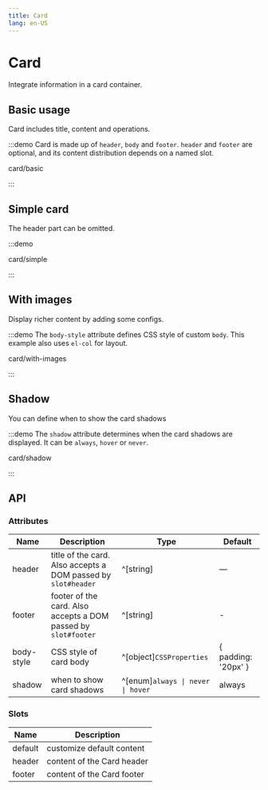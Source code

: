 ```yaml
---
title: Card
lang: en-US
---
```


# Card

Integrate information in a card container.

## Basic usage

Card includes title, content and operations.

:::demo Card is made up of `header`, `body` and `footer`. `header` and `footer` are optional, and its content distribution depends on a named slot.

card/basic

:::

## Simple card

The header part can be omitted.

:::demo

card/simple

:::

## With images

Display richer content by adding some configs.

:::demo The `body-style` attribute defines CSS style of custom `body`. This example also uses `el-col` for layout.

card/with-images

:::

## Shadow

You can define when to show the card shadows

:::demo The `shadow` attribute determines when the card shadows are displayed. It can be `always`, `hover` or `never`.

card/shadow

:::

## API
### Attributes

| Name       | Description                                                   | Type                              | Default               |
| ---------- | ------------------------------------------------------------- | --------------------------------- | --------------------- |
| header     | title of the card. Also accepts a DOM passed by `slot#header` | ^[string]                         | —                     |
| footer     | footer of the card. Also accepts a DOM passed by `slot#footer`| ^[string]                         | -                     |
| body-style | CSS style of card body                                        | ^[object]`CSSProperties`          | { padding: '20px' }   |
| shadow     | when to show card shadows                                     | ^[enum]`always \| never \| hover` | always                |

### Slots

| Name    | Description                |
| ------- | -------------------------- |
| default | customize default content  |
| header  | content of the Card header |
| footer  | content of the Card footer |
